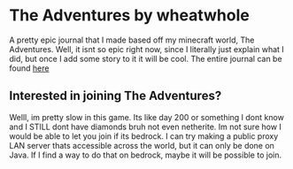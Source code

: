 # The Adventures by wheatwhole
A pretty epic journal that I made based off my minecraft world, The Adventures. Well, it isnt so epic right now, since I literally just explain what I did, but once I add some story to it it will be cool.
The entire journal can be found [here](https://github.com/wheatwhole/The-Adventures/blob/b82a428ae54df77c90a4353214a6dea129ab9340/The%20Adventures.md)

## Interested in joining The Adventures?
Welll, im pretty slow in this game. Its like day 200 or something I dont know and I STILL dont have diamonds bruh not even netherite.
Im not sure how I would be able to let you join if its bedrock. I can try making a public proxy LAN server thats accessible across the world, but it can only be done on Java. If I find a way to do that on bedrock, maybe it will be possible to join.